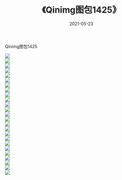 ﻿---
layout: post
title:  《Qinimg图包1425》
date:   2021-05-23
img: http://imgx.orgx.ga/Qinimg图包/Qinimg图包1425/000.jpg
categories: [美女, 清纯, 唯美]
---

Qinimg图包1425

 ![](http://imgx.orgx.ga/Qinimg图包/Qinimg图包1425/001.jpg) <br>![](http://imgx.orgx.ga/Qinimg图包/Qinimg图包1425/002.jpg) <br>![](http://imgx.orgx.ga/Qinimg图包/Qinimg图包1425/003.jpg) <br>![](http://imgx.orgx.ga/Qinimg图包/Qinimg图包1425/004.jpg) <br>![](http://imgx.orgx.ga/Qinimg图包/Qinimg图包1425/005.jpg) <br>![](http://imgx.orgx.ga/Qinimg图包/Qinimg图包1425/006.jpg) <br>![](http://imgx.orgx.ga/Qinimg图包/Qinimg图包1425/007.jpg) <br>![](http://imgx.orgx.ga/Qinimg图包/Qinimg图包1425/008.jpg) <br>![](http://imgx.orgx.ga/Qinimg图包/Qinimg图包1425/009.jpg) <br>![](http://imgx.orgx.ga/Qinimg图包/Qinimg图包1425/010.jpg) <br>![](http://imgx.orgx.ga/Qinimg图包/Qinimg图包1425/011.jpg) <br>![](http://imgx.orgx.ga/Qinimg图包/Qinimg图包1425/012.jpg) <br>![](http://imgx.orgx.ga/Qinimg图包/Qinimg图包1425/013.jpg) <br>![](http://imgx.orgx.ga/Qinimg图包/Qinimg图包1425/014.jpg) <br>![](http://imgx.orgx.ga/Qinimg图包/Qinimg图包1425/015.jpg) <br>![](http://imgx.orgx.ga/Qinimg图包/Qinimg图包1425/016.jpg) <br>![](http://imgx.orgx.ga/Qinimg图包/Qinimg图包1425/017.jpg) <br>![](http://imgx.orgx.ga/Qinimg图包/Qinimg图包1425/018.jpg) <br>![](http://imgx.orgx.ga/Qinimg图包/Qinimg图包1425/019.jpg) <br>![](http://imgx.orgx.ga/Qinimg图包/Qinimg图包1425/020.jpg) <br>![](http://imgx.orgx.ga/Qinimg图包/Qinimg图包1425/021.jpg) <br>![](http://imgx.orgx.ga/Qinimg图包/Qinimg图包1425/022.jpg) <br>![](http://imgx.orgx.ga/Qinimg图包/Qinimg图包1425/023.jpg) <br>![](http://imgx.orgx.ga/Qinimg图包/Qinimg图包1425/024.jpg) <br>![](http://imgx.orgx.ga/Qinimg图包/Qinimg图包1425/025.jpg) <br>